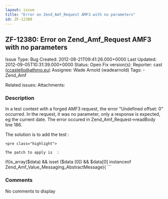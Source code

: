 ```yaml
---
layout: issue
title: "Error on Zend_Amf_Request AMF3 with no parameters"
id: ZF-12380
---
```


ZF-12380: Error on Zend\_Amf\_Request AMF3 with no parameters
-------------------------------------------------------------

 Issue Type: Bug Created: 2012-08-21T09:41:26.000+0000 Last Updated: 2012-09-05T10:31:39.000+0000 Status: Open Fix version(s): 
 Reporter:  cast (ccastello@athmo.eu)  Assignee:  Wade Arnold (wadearnold)  Tags: - Zend\_Amf
 
 Related issues: 
 Attachments: 
### Description

In a test context with a forged AMF3 request, the error "Undefined offset: 0" occurred. In the request, it was no parameter, only a response is expected, eg the current date. The error occured in Zend\_Amf\_Request->readBody line 186.

The solution is to add the test :

 
    <pre class="highlight">
    
    The patch to apply is  :


if(is\_array($data) && isset ($data [0]) && $data[0] instanceof Zend\_Amf\_Value\_Messaging\_AbstractMessage){ ```

 

 

### Comments

No comments to display
